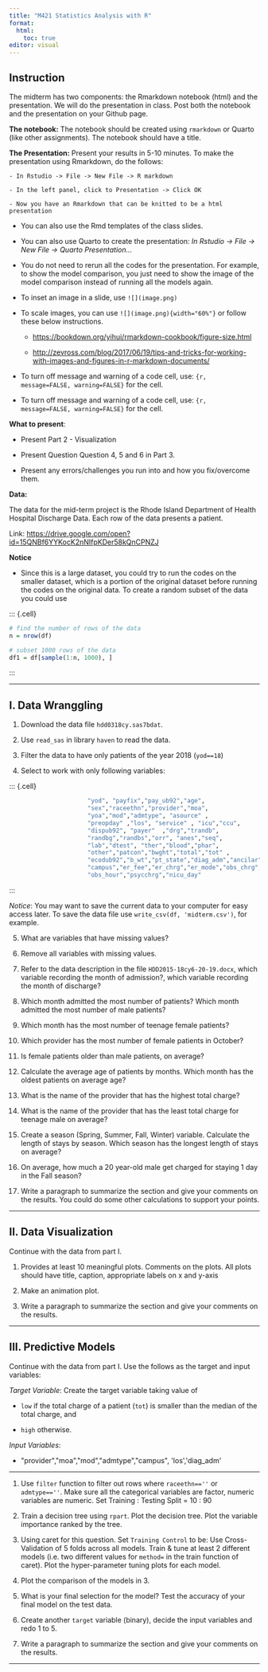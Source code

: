 ```yaml
---
title: "M421 Statistics Analysis with R"
format: 
  html:
    toc: true
editor: visual
---
```




## Instruction

The midterm has two components: the Rmarkdown notebook (html) and the presentation.  We will do the presentation in class. Post both the notebook and the presentation on your Github page. 

**The notebook:** The notebook should be created using `rmarkdown` or Quarto (like other assignments). The notebook should have a title. 


**The Presentation:** Present your results in 5-10 minutes. To make the presentation using Rmarkdown, do the follows: 

    - In Rstudio -> File -> New File -> R markdown
    
    - In the left panel, click to Presentation -> Click OK
    
    - Now you have an Rmarkdown that can be knitted to be a html presentation 
    
- You can also use the Rmd templates of the class slides. 

- You can also use Quarto to create the presentation: *In Rstudio -> File -> New File -> Quarto Presentation...*
    
- You do not need to rerun all the codes for the presentation. For example, to show the model comparison, you just need to show the image of the model comparison instead of running all the models again.
    
- To inset an image in a slide, use  `![](image.png)`

- To scale images, you can use `![](image.png){width="60%"}` or follow these below instructions. 
    
    - https://bookdown.org/yihui/rmarkdown-cookbook/figure-size.html
    
    - http://zevross.com/blog/2017/06/19/tips-and-tricks-for-working-with-images-and-figures-in-r-markdown-documents/

- To turn off message and warning of a code cell, use:  `{r, message=FALSE, warning=FALSE}` for the cell. 


- To turn off message and warning of a code cell, use:  `{r, message=FALSE, warning=FALSE}` for the cell. 

**What to present**:

  - Present Part 2 - Visualization
  
  - Present Question Question 4, 5 and 6 in Part 3.  
  
  - Present any errors/challenges you run into and how you fix/overcome them. 

**Data:**  

The data for the mid-term project is the Rhode Island Department of Health Hospital Discharge Data.  Each row of the data presents a patient. 

Link: https://drive.google.com/open?id=15QNBf6YYKocK2nNIfpKDer58kQnCPNZJ 

**Notice**

- Since this is a large dataset, you could try to run the codes on the smaller dataset, which is a portion of the original dataset before running the codes on the original data.  To create a random subset of the data you could use



::: {.cell}

```{.r .cell-code}
# find the number of rows of the data
n = nrow(df)

# subset 1000 rows of the data
df1 = df[sample(1:n, 1000), ]
```
:::



-------

## I. Data Wranggling

1. Download the data file `hdd0318cy.sas7bdat`.  

2. Use `read_sas` in library `haven` to read the data. 
    
3. Filter the data to have only patients of the year 2018 (`yod==18`)
    
4. Select to work with only following variables: 


::: {.cell}

```{.r .cell-code}
                      "yod", "payfix","pay_ub92","age",  
                      "sex","raceethn","provider","moa", 
                      "yoa","mod","admtype", "asource" , 
                      "preopday" ,"los", "service" , "icu","ccu",    
                      "dispub92", "payer"  ,"drg","trandb", 
                      "randbg","randbs","orr", "anes","seq",   
                      "lab","dtest", "ther","blood","phar", 
                      "other","patcon","bwght","total","tot" ,  
                      "ecodub92","b_wt","pt_state","diag_adm","ancilar" ,
                      "campus","er_fee","er_chrg","er_mode","obs_chrg",
                      "obs_hour","psycchrg","nicu_day"
```
:::

 

*Notice*:  You may want to save the current data to your computer for easy access later.  To save the data file use `write_csv(df, 'midterm.csv')`, for example.  

5. What are variables that have missing values?
 
6. Remove all variables with missing values. 
 
7. Refer to the data description in the file `HDD2015-18cy6-20-19.docx`, which variable recording the month of admission?, which variable recording the month of discharge?

8. Which month admitted the most number of patients? Which month admitted the most number of male patients?

9. Which month has the most number of teenage female patients?

10. Which provider has the most number of female patients in October? 

11. Is female patients older than male patients, on average? 

12. Calculate the average age of patients by months. Which month has the oldest patients on average age?

13. What is the name of the provider that has the highest total charge?

14. What is the name of the provider that has the least total charge for teenage male on average?

15. Create a season (Spring, Summer, Fall, Winter) variable. Calculate the length of stays by season.  Which season has the longest length of stays on average?

16. On average, how much a 20 year-old male get charged for staying 1 day in the Fall season?

17. Write a paragraph to summarize the section and give your comments on the results. You could do some other calculations to support your points. 

-------

## II. Data Visualization

Continue with the data from part I. 

1. Provides at least 10 meaningful plots. Comments on the plots. All plots should have title, caption, appropriate labels on x and y-axis

2. Make an animation plot. 

3. Write a paragraph to summarize the section and give your comments on the results. 

-------

## III. Predictive Models

Continue with the data from part I. Use the follows as the target and input variables: 

*Target Variable*: Create the target variable taking value of 

  - `low` if the total charge of a patient (`tot`) is smaller than the median of the total charge, and

  - `high` otherwise. 

*Input Variables*:

  - "provider","moa","mod","admtype","campus", 'los','diag_adm'
  
-------

1. Use `filter` function to filter out rows where `raceethn==''` or `admtype==''`. Make sure all the categorical variables are factor, numeric variables are numeric. Set Training : Testing Split = 10 : 90 

2. Train a decision tree using `rpart`.  Plot the decision tree. Plot the variable importance ranked by the tree. 

3. Using caret for this question. Set `Training Control` to be: Use Cross-Validation of 5 folds across all models.  Train & tune at least 2 different models (i.e. two different values for `method=` in the train function of caret).  Plot the hyper-parameter tuning plots for each model. 

4. Plot the comparison of the models in 3. 

5. What is your final selection for the model? Test the accuracy of your final model on the test data. 

6. Create another `target` variable (binary), decide the input variables and redo 1 to 5. 

7. Write a paragraph to summarize the section and give your comments on the results. 

-------


